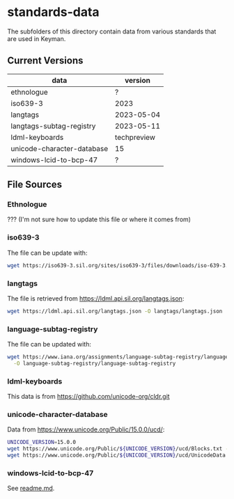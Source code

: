 # standards-data

The subfolders of this directory contain data from various standards
that are used in Keyman.

## Current Versions

| data                       | version     |
|----------------------------|-------------|
| ethnologue                 | ?           |
| iso639-3                   | 2023        |
| langtags                   | 2023-05-04  |
| langtags-subtag-registry   | 2023-05-11  |
| ldml-keyboards             | techpreview |
| unicode-character-database | 15          |
| windows-lcid-to-bcp-47     | ?           |

## File Sources

### Ethnologue

??? (I'm not sure how to update this file or where it comes from)

### iso639-3

The file can be update with:

```bash
wget https://iso639-3.sil.org/sites/iso639-3/files/downloads/iso-639-3.tab -O iso639-3/iso639-3.tab
```

### langtags

The file is retrieved from <https://ldml.api.sil.org/langtags.json>:

```bash
wget https://ldml.api.sil.org/langtags.json -O langtags/langtags.json
```

### language-subtag-registry

The file can be updated with:

```bash
wget https://www.iana.org/assignments/language-subtag-registry/language-subtag-registry \
  -O language-subtag-registry/language-subtag-registry
```

### ldml-keyboards

This data is from <https://github.com/unicode-org/cldr.git>

### unicode-character-database

Data from <https://www.unicode.org/Public/15.0.0/ucd/>:

```bash
UNICODE_VERSION=15.0.0
wget https://www.unicode.org/Public/${UNICODE_VERSION}/ucd/Blocks.txt -O unicode-character-database/Blocks.txt
wget https://www.unicode.org/Public/${UNICODE_VERSION}/ucd/UnicodeData.txt -O unicode-character-database/UnicodeData.txt
```

### windows-lcid-to-bcp-47

See [readme.md](windows-lcid-to-bcp-47/readme.md).

